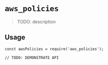 # `aws_policies`

> TODO: description

## Usage

```
const awsPolicies = require('aws_policies');

// TODO: DEMONSTRATE API
```
